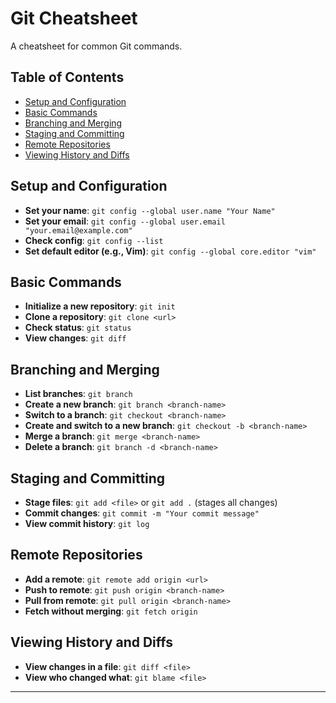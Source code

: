 # Git Cheatsheet

A cheatsheet for common Git commands.

## Table of Contents
- [Setup and Configuration](#setup-and-configuration)
- [Basic Commands](#basic-commands)
- [Branching and Merging](#branching-and-merging)
- [Staging and Committing](#staging-and-committing)
- [Remote Repositories](#remote-repositories)
- [Viewing History and Diffs](#viewing-history-and-diffs)

## Setup and Configuration
- **Set your name**: `git config --global user.name "Your Name"`
- **Set your email**: `git config --global user.email "your.email@example.com"`
- **Check config**: `git config --list`
- **Set default editor (e.g., Vim)**: `git config --global core.editor "vim"`

## Basic Commands
- **Initialize a new repository**: `git init`
- **Clone a repository**: `git clone <url>`
- **Check status**: `git status`
- **View changes**: `git diff`

## Branching and Merging
- **List branches**: `git branch`
- **Create a new branch**: `git branch <branch-name>`
- **Switch to a branch**: `git checkout <branch-name>`
- **Create and switch to a new branch**: `git checkout -b <branch-name>`
- **Merge a branch**: `git merge <branch-name>`
- **Delete a branch**: `git branch -d <branch-name>`

## Staging and Committing
- **Stage files**: `git add <file>` or `git add .` (stages all changes)
- **Commit changes**: `git commit -m "Your commit message"`
- **View commit history**: `git log`

## Remote Repositories
- **Add a remote**: `git remote add origin <url>`
- **Push to remote**: `git push origin <branch-name>`
- **Pull from remote**: `git pull origin <branch-name>`
- **Fetch without merging**: `git fetch origin`

## Viewing History and Diffs
- **View changes in a file**: `git diff <file>`
- **View who changed what**: `git blame <file>`

---